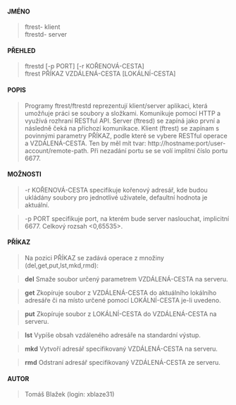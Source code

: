 #### JMÉNO  
> ftrest- klient  
> ftrestd- server

#### PŘEHLED
>ftrestd	[-p PORT] [-r KOŘENOVÁ-CESTA]  
>ftrest		PŘÍKAZ VZDÁLENÁ-CESTA [LOKÁLNÍ-CESTA]

#### POPIS
>Programy ftrest/ftrestd reprezentují klient/server aplikaci, která umožňuje práci se soubory a složkami. Komunikuje pomocí HTTP a využívá rozhraní RESTful API. Server (ftresd) se zapíná jako první a následně čeká na příchozí komunikace. Klient (ftrest) se zapínam s povinnými parametry PŘÍKAZ, podle které se vybere RESTful operace a VZDÁLENÁ-CESTA. Ten by měl mít tvar: http://hostname:port/user-account/remote-path. Při nezadání portu se se volí implitní číslo portu 6677. 

#### MOŽNOSTI
>-r KOŘENOVÁ-CESTA specifikuje kořenový adresář, kde budou ukládány soubory pro jednotlivé uživatele, defaultní hodnota je aktuální.

>-p PORT specifikuje port, na kterém bude server naslouchat, implicitní 6677. Celkový rozsah <0,65535>.


#### PŘÍKAZ
>Na pozici PŘÍKAZ se zadává operace z množiny (del,get,put,lst,mkd,rmd):
	
>**del** Smaže soubor určený parametrem VZDÁLENÁ-CESTA na serveru.

>**get** Zkopíruje soubor z VZDÁLENÁ-CESTA do aktuálního lokálního adresáře či na místo určené pomocí LOKÁLNÍ-CESTA je-li uvedeno.

>**put** Zkopíruje soubor z LOKÁLNÍ-CESTA do VZDÁLENÁ-CESTA na serveru.

>**lst** Vypíše obsah vzdáleného adresáře na standardní výstup.

>**mkd** Vytvoří adresář specifikovaný VZDÁLENÁ-CESTA na serveru.

>**rmd** Odstraní adresář specifikovaný VZDÁLENÁ-CESTA ze serveru.


#### AUTOR
>Tomáš Blažek (login: xblaze31)
